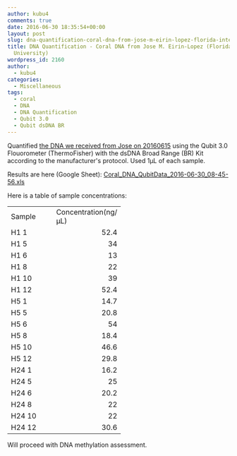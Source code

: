 ```yaml
---
author: kubu4
comments: true
date: 2016-06-30 18:35:54+00:00
layout: post
slug: dna-quantification-coral-dna-from-jose-m-eirin-lopez-florida-international-university
title: DNA Quantification - Coral DNA from Jose M. Eirin-Lopez (Florida International
  University)
wordpress_id: 2160
author:
  - kubu4
categories:
  - Miscellaneous
tags:
  - coral
  - DNA
  - DNA Quantification
  - Qubit 3.0
  - Qubit dsDNA BR
---
```


Quantified [the DNA we received from Jose on 20160615](http://onsnetwork.org/kubu4/2016/06/15/samples-received-coral-dna-from-jose-m-eirin-lopez-florida-international-university/) using the Qubit 3.0 Flouorometer (ThermoFisher) with the dsDNA Broad Range (BR) Kit according to the manufacturer's protocol. Used 1μL of each sample.

Results are here (Google Sheet): [Coral_DNA_QubitData_2016-06-30_08-45-56.xls](https://docs.google.com/spreadsheets/d/1NlF2_GxkP2VReBBAMZR_COSDtG-4n9gSnzgilVSdpK0/edit?usp=sharing)

Here is a table of sample concentrations:

<table cellpadding="0" width="130" style="border-collapse: collapse; width: 250pt;" cellspacing="0" border="0" > 
<tbody >
<tr style="height: 15.0pt;" >

<td width="65" style="height: 15.0pt; width: 65pt;" height="15" >Sample
</td>

<td width="65" style="width: 65pt;" >Concentration(ng/μL)
</td>
</tr>
<tr style="height: 15.0pt;" >

<td style="height: 15.0pt;" height="15" >H1 1
</td>

<td align="right" >52.4
</td>
</tr>
<tr style="height: 15.0pt;" >

<td style="height: 15.0pt;" height="15" >H1 5
</td>

<td align="right" >34
</td>
</tr>
<tr style="height: 15.0pt;" >

<td style="height: 15.0pt;" height="15" >H1 6
</td>

<td align="right" >13
</td>
</tr>
<tr style="height: 15.0pt;" >

<td style="height: 15.0pt;" height="15" >H1 8
</td>

<td align="right" >22
</td>
</tr>
<tr style="height: 15.0pt;" >

<td style="height: 15.0pt;" height="15" >H1 10
</td>

<td align="right" >39
</td>
</tr>
<tr style="height: 15.0pt;" >

<td style="height: 15.0pt;" height="15" >H1 12
</td>

<td align="right" >52.4
</td>
</tr>
<tr style="height: 15.0pt;" >

<td style="height: 15.0pt;" height="15" >H5 1
</td>

<td align="right" >14.7
</td>
</tr>
<tr style="height: 15.0pt;" >

<td style="height: 15.0pt;" height="15" >H5 5
</td>

<td align="right" >20.8
</td>
</tr>
<tr style="height: 15.0pt;" >

<td style="height: 15.0pt;" height="15" >H5 6
</td>

<td align="right" >54
</td>
</tr>
<tr style="height: 15.0pt;" >

<td style="height: 15.0pt;" height="15" >H5 8
</td>

<td align="right" >18.4
</td>
</tr>
<tr style="height: 15.0pt;" >

<td style="height: 15.0pt;" height="15" >H5 10
</td>

<td align="right" >46.6
</td>
</tr>
<tr style="height: 15.0pt;" >

<td style="height: 15.0pt;" height="15" >H5 12
</td>

<td align="right" >29.8
</td>
</tr>
<tr style="height: 15.0pt;" >

<td style="height: 15.0pt;" height="15" >H24 1
</td>

<td align="right" >16.2
</td>
</tr>
<tr style="height: 15.0pt;" >

<td style="height: 15.0pt;" height="15" >H24 5
</td>

<td align="right" >25
</td>
</tr>
<tr style="height: 15.0pt;" >

<td style="height: 15.0pt;" height="15" >H24 6
</td>

<td align="right" >20.2
</td>
</tr>
<tr style="height: 15.0pt;" >

<td style="height: 15.0pt;" height="15" >H24 8
</td>

<td align="right" >22
</td>
</tr>
<tr style="height: 15.0pt;" >

<td style="height: 15.0pt;" height="15" >H24 10
</td>

<td align="right" >22
</td>
</tr>
<tr style="height: 15.0pt;" >

<td style="height: 15.0pt;" height="15" >H24 12
</td>

<td align="right" >30.6
</td>
</tr>
</tbody>
</table>



Will proceed with DNA methylation assessment.
